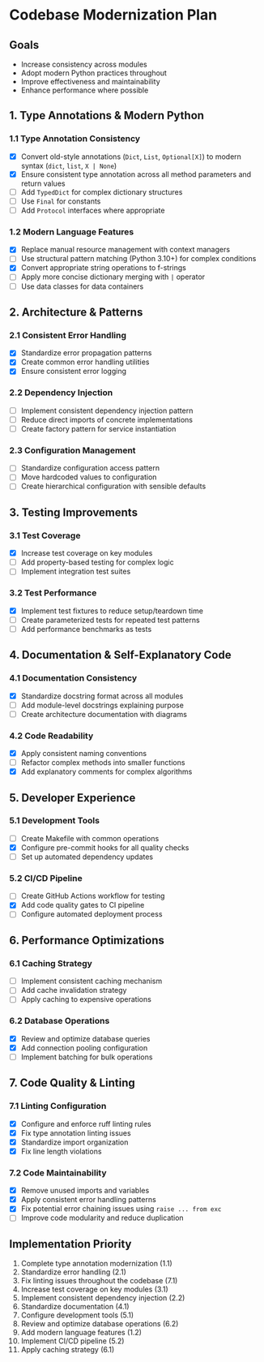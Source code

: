 # Codebase Modernization Plan

## Goals
- Increase consistency across modules
- Adopt modern Python practices throughout
- Improve effectiveness and maintainability
- Enhance performance where possible

## 1. Type Annotations & Modern Python

### 1.1 Type Annotation Consistency
- [x] Convert old-style annotations (`Dict`, `List`, `Optional[X]`) to modern syntax (`dict`, `list`, `X | None`)
- [x] Ensure consistent type annotation across all method parameters and return values
- [ ] Add `TypedDict` for complex dictionary structures
- [ ] Use `Final` for constants
- [ ] Add `Protocol` interfaces where appropriate

### 1.2 Modern Language Features
- [x] Replace manual resource management with context managers
- [ ] Use structural pattern matching (Python 3.10+) for complex conditions
- [x] Convert appropriate string operations to f-strings
- [ ] Apply more concise dictionary merging with `|` operator
- [ ] Use data classes for data containers

## 2. Architecture & Patterns

### 2.1 Consistent Error Handling
- [x] Standardize error propagation patterns
- [x] Create common error handling utilities
- [x] Ensure consistent error logging

### 2.2 Dependency Injection
- [ ] Implement consistent dependency injection pattern
- [ ] Reduce direct imports of concrete implementations
- [ ] Create factory pattern for service instantiation 

### 2.3 Configuration Management
- [ ] Standardize configuration access pattern
- [ ] Move hardcoded values to configuration 
- [ ] Create hierarchical configuration with sensible defaults

## 3. Testing Improvements

### 3.1 Test Coverage
- [x] Increase test coverage on key modules
- [ ] Add property-based testing for complex logic
- [ ] Implement integration test suites

### 3.2 Test Performance
- [x] Implement test fixtures to reduce setup/teardown time
- [ ] Create parameterized tests for repeated test patterns
- [ ] Add performance benchmarks as tests

## 4. Documentation & Self-Explanatory Code

### 4.1 Documentation Consistency
- [x] Standardize docstring format across all modules
- [ ] Add module-level docstrings explaining purpose
- [ ] Create architecture documentation with diagrams

### 4.2 Code Readability
- [x] Apply consistent naming conventions
- [ ] Refactor complex methods into smaller functions
- [x] Add explanatory comments for complex algorithms

## 5. Developer Experience

### 5.1 Development Tools
- [ ] Create Makefile with common operations
- [x] Configure pre-commit hooks for all quality checks
- [ ] Set up automated dependency updates

### 5.2 CI/CD Pipeline
- [ ] Create GitHub Actions workflow for testing
- [x] Add code quality gates to CI pipeline
- [ ] Configure automated deployment process

## 6. Performance Optimizations

### 6.1 Caching Strategy
- [ ] Implement consistent caching mechanism
- [ ] Add cache invalidation strategy
- [ ] Apply caching to expensive operations

### 6.2 Database Operations
- [x] Review and optimize database queries
- [x] Add connection pooling configuration
- [ ] Implement batching for bulk operations

## 7. Code Quality & Linting

### 7.1 Linting Configuration
- [x] Configure and enforce ruff linting rules
- [x] Fix type annotation linting issues
- [x] Standardize import organization
- [x] Fix line length violations

### 7.2 Code Maintainability
- [x] Remove unused imports and variables
- [x] Apply consistent error handling patterns
- [x] Fix potential error chaining issues using `raise ... from exc`
- [ ] Improve code modularity and reduce duplication

## Implementation Priority

1. Complete type annotation modernization (1.1)
2. Standardize error handling (2.1)
3. Fix linting issues throughout the codebase (7.1)
4. Increase test coverage on key modules (3.1)
5. Implement consistent dependency injection (2.2)
6. Standardize documentation (4.1)
7. Configure development tools (5.1)
8. Review and optimize database operations (6.2)
9. Add modern language features (1.2)
10. Implement CI/CD pipeline (5.2)
11. Apply caching strategy (6.1)
